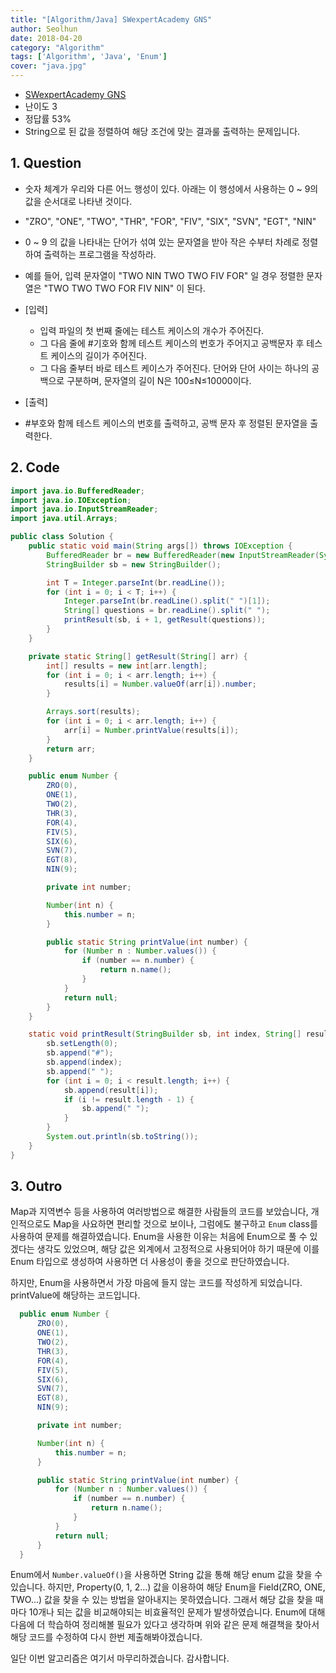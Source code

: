 ```yaml
---
title: "[Algorithm/Java] SWexpertAcademy GNS"
author: Seolhun
date: 2018-04-20
category: "Algorithm"
tags: ['Algorithm', 'Java', 'Enum']
cover: "java.jpg"
---
```

- [SWexpertAcademy GNS](https://www.swexpertacademy.com/main/code/problem/problemDetail.do?contestProbId=AV14jJh6ACYCFAYD)
- 난이도 3
- 정답률 53%
- String으로 된 값을 정렬하여 해당 조건에 맞는 결과룰 출력하는 문제입니다.


## 1. Question
- 숫자 체계가 우리와 다른 어느 행성이 있다. 아래는 이 행성에서 사용하는 0 ~ 9의 값을 순서대로 나타낸 것이다.
- "ZRO", "ONE", "TWO", "THR", "FOR", "FIV", "SIX", "SVN", "EGT", "NIN"
- 0 ~ 9 의 값을 나타내는 단어가 섞여 있는 문자열을 받아 작은 수부터 차례로 정렬하여 출력하는 프로그램을 작성하라.
- 예를 들어, 입력 문자열이 "TWO NIN TWO TWO FIV FOR" 일 경우 정렬한 문자열은 "TWO TWO TWO FOR FIV NIN" 이 된다.

- [입력]
  - 입력 파일의 첫 번째 줄에는 테스트 케이스의 개수가 주어진다.
  - 그 다음 줄에 #기호와 함께 테스트 케이스의 번호가 주어지고 공백문자 후 테스트 케이스의 길이가 주어진다.
  - 그 다음 줄부터 바로 테스트 케이스가 주어진다. 단어와 단어 사이는 하나의 공백으로 구분하며, 문자열의 길이 N은 100≤N≤10000이다.

- [출력]
- \#부호와 함께 테스트 케이스의 번호를 출력하고, 공백 문자 후 정렬된 문자열을 출력한다.

## 2. Code
```java
import java.io.BufferedReader;
import java.io.IOException;
import java.io.InputStreamReader;
import java.util.Arrays;

public class Solution {
    public static void main(String args[]) throws IOException {
        BufferedReader br = new BufferedReader(new InputStreamReader(System.in));
        StringBuilder sb = new StringBuilder();

        int T = Integer.parseInt(br.readLine());
        for (int i = 0; i < T; i++) {
            Integer.parseInt(br.readLine().split(" ")[1]);
            String[] questions = br.readLine().split(" ");
            printResult(sb, i + 1, getResult(questions));
        }
    }

    private static String[] getResult(String[] arr) {
        int[] results = new int[arr.length];
        for (int i = 0; i < arr.length; i++) {
            results[i] = Number.valueOf(arr[i]).number;
        }

        Arrays.sort(results);
        for (int i = 0; i < arr.length; i++) {
            arr[i] = Number.printValue(results[i]);
        }
        return arr;
    }

    public enum Number {
        ZRO(0),
        ONE(1),
        TWO(2),
        THR(3),
        FOR(4),
        FIV(5),
        SIX(6),
        SVN(7),
        EGT(8),
        NIN(9);

        private int number;

        Number(int n) {
            this.number = n;
        }

        public static String printValue(int number) {
            for (Number n : Number.values()) {
                if (number == n.number) {
                    return n.name();
                }
            }
            return null;
        }
    }

    static void printResult(StringBuilder sb, int index, String[] result) {
        sb.setLength(0);
        sb.append("#");
        sb.append(index);
        sb.append(" ");
        for (int i = 0; i < result.length; i++) {
            sb.append(result[i]);
            if (i != result.length - 1) {
                sb.append(" ");
            }
        }
        System.out.println(sb.toString());
    }
}

```

## 3. Outro
Map과 지역변수 등을 사용하여 여러방법으로 해결한 사람들의 코드를 보았습니다, 개인적으로도 Map을 사요하면 편리할 것으로 보이나, 그럼에도 불구하고 `Enum` class를 사용하여 문제를 해결하였습니다. Enum을 사용한 이유는 처음에 Enum으로 풀 수 있겠다는 생각도 있었으며, 해당 값은 외계에서 고정적으로 사용되어야 하기 때문에 이를 Enum 타입으로 생성하여 사용하면 더 사용성이 좋을 것으로 판단하였습니다.

하지만, Enum을 사용하면서 가장 마음에 들지 않는 코드를 작성하게 되었습니다. printValue에 해당하는 코드입니다.

```java
  public enum Number {
      ZRO(0),
      ONE(1),
      TWO(2),
      THR(3),
      FOR(4),
      FIV(5),
      SIX(6),
      SVN(7),
      EGT(8),
      NIN(9);

      private int number;

      Number(int n) {
          this.number = n;
      }

      public static String printValue(int number) {
          for (Number n : Number.values()) {
              if (number == n.number) {
                  return n.name();
              }
          }
          return null;
      }
  }
```

Enum에서 `Number.valueOf()`을 사용하면 String 값을 통해 해당 enum 값을 찾을 수 있습니다. 하지만, Property(0, 1, 2...) 값을 이용하여 해당 Enum을 Field(ZRO, ONE, TWO...) 값을 찾을 수 있는 방법을 알아내지는 못하였습니다. 그래서 해당 값을 찾을 때마다 10개나 되는 값을 비교해야되는 비효율적인 문제가 발생하였습니다. Enum에 대해 다음에 더 학습하여 정리해볼 필요가 있다고 생각하며 위와 같은 문제 해결책을 찾아서 해당 코드를 수정하여 다시 한번 제출해봐야겠습니다.

일단 이번 알고리즘은 여기서 마무리하겠습니다. 감사합니다.
